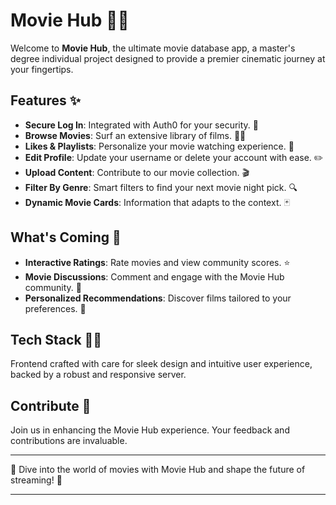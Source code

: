 # Movie Hub 🎥🍿

Welcome to **Movie Hub**, the ultimate movie database app, a master's degree individual project designed to provide a premier cinematic journey at your fingertips.

## Features ✨

- **Secure Log In**: Integrated with Auth0 for your security. 🔐
- **Browse Movies**: Surf an extensive library of films. 🏄‍♂️
- **Likes & Playlists**: Personalize your movie watching experience. 💖
- **Edit Profile**: Update your username or delete your account with ease. ✏️
- **Upload Content**: Contribute to our movie collection. 🎬
- **Filter By Genre**: Smart filters to find your next movie night pick. 🔍
- **Dynamic Movie Cards**: Information that adapts to the context. 🃏

## What's Coming 🚀

- **Interactive Ratings**: Rate movies and view community scores. ⭐
- **Movie Discussions**: Comment and engage with the Movie Hub community. 💬
- **Personalized Recommendations**: Discover films tailored to your preferences. 🤖

## Tech Stack 🧑‍💻

Frontend crafted with care for sleek design and intuitive user experience, backed by a robust and responsive server.

## Contribute 🤝

Join us in enhancing the Movie Hub experience. Your feedback and contributions are invaluable.

---

🌟 Dive into the world of movies with Movie Hub and shape the future of streaming! 🌟

---
